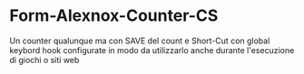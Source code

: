 # Form-Alexnox-Counter-CS
Un counter qualunque ma con SAVE del count e Short-Cut con global keybord hook configurate in modo da utilizzarlo anche durante l'esecuzione di giochi o siti web
